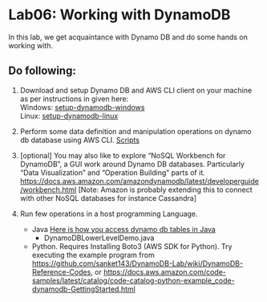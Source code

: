 # Lab06: Working with DynamoDB

In this lab, we get acquaintance with Dynamo DB and do some hands on working with.

## Do following:

1. Download and setup Dynamo DB and AWS CLI client on your machine as per instructions in given here:  
Windows: [setup-dynamodb-windows](./docs/setup-windows.md)  
Linux: [setup-dynamodb-linux](./docs/setup-linux.md)
1. Perform some data definition and manipulation operations on dynamo db database using AWS CLI. 
[Scripts](./scripts/book-repository.md)

1. [optional] You may also like to explore “NoSQL Workbench for DynamoDB”, a GUI work around Dynamo DB databases. Particularly “Data Visualization” and “Operation Building” parts of it. 
https://docs.aws.amazon.com/amazondynamodb/latest/developerguide/workbench.html 
[Note: Amazon is probably extending this to connect with other NoSQL databases for instance Cassandra]

1. Run few operations in a host programming Language. 
    * Java [Here is how you access dynamo db tables in Java](./docs/java-access.md)
        * DynamoDBLowerLevelDemo.java
    * Python. Requires Installing Boto3 (AWS SDK for Python). Try executing the example program from  
https://github.com/sanket143/DynamoDB-Lab/wiki/DynamoDB-Reference-Codes, or
https://docs.aws.amazon.com/code-samples/latest/catalog/code-catalog-python-example_code-dynamodb-GettingStarted.html 
